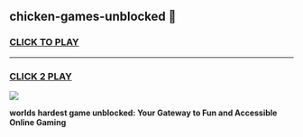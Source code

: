 
## chicken-games-unblocked 👋
<h3>
<a href="https://premium.freeplayer.one?title=chicken-games-unblocked&ref=14F">CLICK TO PLAY</a></h3>
<hr>

<h3>
<a href="https://premium.freeplayer.one?title=chicken-games-unblocked&ref=14F">CLICK 2 PLAY</a>
  
</h3>

<a href="https://premium.freeplayer.one?title=chicken-games-unblocked&ref=12F/"><img src="https://clearcache.store/games.png"></a>


**worlds hardest game unblocked: Your Gateway to Fun and Accessible Online Gaming**
